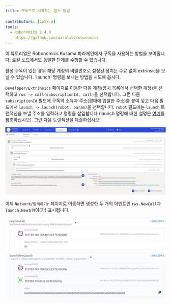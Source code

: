 ```yaml
---
title: 구독으로 시작하는 발사 방법

contributors: [LoSk-p]
tools:   
  - Robonomics 2.4.0
    https://github.com/airalab/robonomics
---
```


<robo-wiki-note type="warning" title="Parachain">

  이 튜토리얼은 Robonomics Kusama 파라체인에서 구독을 사용하는 방법을 보여줍니다. [로컬 노드](/docs/run-dev-node)에서도 동일한 단계를 수행할 수 있습니다.

</robo-wiki-note>

활성 구독이 있는 경우 해당 계정의 비밀번호로 설정된 장치는 수료 없이 extrinsic을 보낼 수 있습니다. 
'launch' 명령을 보내는 방법을 시도해 봅시다.

`Developer/Extrinsics` 페이지로 이동한 다음 계정(장치 목록에서 선택한 계정)을 선택하고 `rws -> call(subscriptionId, call)`을 선택합니다. 
그런 다음 `subscriptionId` 필드에 구독의 소유자 주소(경매에 입찰한 주소)를 붙여 넣고 다음 필드에서 `launch -> launch(robot, param)`을 선택합니다. `robot` 필드에는 `launch` 트랜잭션을 보낼 주소를 입력하고 명령을 삽입합니다 (launch 명령에 대한 설명은 [여기](/docs/launch)를 참조하십시오). 그런 다음 트랜잭션을 제출하십시오:

![launch](../images/rws/launch.png)


이제 `Network/탐색하기r` 페이지로 이동하면 생성한 두 개의 이벤트인 `rws.NewCall`과 `launch.New실행`이(가) 표시됩니다.

![events](../images/rws/events.png)
